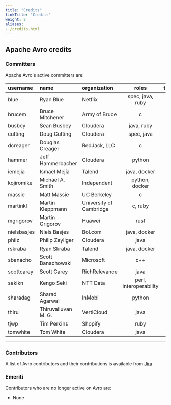 ```yaml
---
title: "Credits"
linkTitle: "Credits"
weight: 2
aliases:
- /credits.html
---
```


<!--

 Licensed to the Apache Software Foundation (ASF) under one
 or more contributor license agreements.  See the NOTICE file
 distributed with this work for additional information
 regarding copyright ownership.  The ASF licenses this file
 to you under the Apache License, Version 2.0 (the
 "License"); you may not use this file except in compliance
 with the License.  You may obtain a copy of the License at

   https://www.apache.org/licenses/LICENSE-2.0

 Unless required by applicable law or agreed to in writing,
 software distributed under the License is distributed on an
 "AS IS" BASIS, WITHOUT WARRANTIES OR CONDITIONS OF ANY
 KIND, either express or implied.  See the License for the
 specific language governing permissions and limitations
 under the License.

-->

## Apache Avro credits

### Committers

Apache Avro's active committers are:

| **username** |       **name**      |     **organization**    |       **roles**        | **timezone** |
|:-------------|:--------------------|:------------------------|:----------------------:|:------------:|
|  blue        | Ryan Blue           | Netflix                 | spec, java, ruby       |   -8 |
|  brucem      | Bruce Mitchener     | Army of Bruce           | c                      |   +7 |
|  busbey      | Sean Busbey         | Cloudera                | java, ruby             |   -6 |
|  cutting     | Doug Cutting        | Cloudera                | spec, java             |   -8 |
|  dcreager    | Douglas Creager     | RedJack, LLC            | c                      |   -5 |
|  hammer      | Jeff Hammerbacher   | Cloudera                | python                 |   -8 |
|  iemejia     | Ismaël Mejía        | Talend                  | java, docker           |   +1 |
|  kojiromike  | Michael A. Smith    | Independent             | python, docker         |   -5 |
|  massie      | Matt Massie         | UC Berkeley             | c                      |   -8 |
|  martinkl    | Martin Kleppmann    | University of Cambridge | c, ruby                |    0 |
|  mgrigorov   | Martin Grigorov     | Huawei                  | rust                   |   +2 |
|  nielsbasjes | Niels Basjes        | Bol.com                 | java, docker           |   +1 |
|  philz       | Philip Zeyliger     | Cloudera                | java                   |   -8 |
|  rskraba     | Ryan Skraba         | Talend                  | java, docker           |   +1 |
|  sbanacho    | Scott Banachowski   | Microsoft               | c++                    |   -8 |
|  scottcarey  | Scott Carey         | RichRelevance           | java                   |   -8 |
|  sekikn      | Kengo Seki          | NTT Data                | perl, interoperability |   +9 |
|  sharadag    | Sharad Agarwal      | InMobi                  | python                 | +5.5 |
|  thiru       | Thiruvalluvan M. G. | VertiCloud              | java                   | +5.5 |
|  tjwp        | Tim Perkins         | Shopify                 | ruby                   |   -5 |
|  tomwhite    | Tom White           | Cloudera                | java                   |    0 |
-------------

### Contributors
A list of Avro contributors and their contributions is available from [Jira](http://s.apache.org/AvroFixed)

### Emeriti
Contributors who are no longer active on Avro are:

* None
